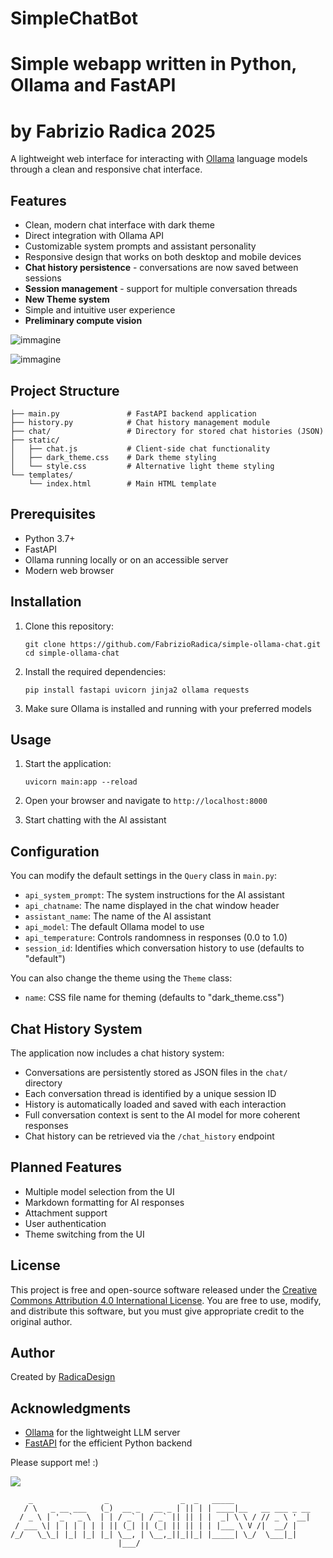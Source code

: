 # SimpleChatBot
# Simple webapp written in Python, Ollama and FastAPI
# by Fabrizio Radica 2025


A lightweight web interface for interacting with [Ollama](https://ollama.ai/) language models through a clean and responsive chat interface.

## Features

- Clean, modern chat interface with dark theme
- Direct integration with Ollama API
- Customizable system prompts and assistant personality
- Responsive design that works on both desktop and mobile devices
- **Chat history persistence** - conversations are now saved between sessions
- **Session management** - support for multiple conversation threads
- **New Theme system**
- Simple and intuitive user experience
- **Preliminary compute vision**

![immagine](https://github.com/user-attachments/assets/c68e1ed5-c5da-4ca8-b5ec-210e08ea49b4)

![immagine](https://github.com/user-attachments/assets/36da53f1-144b-4938-b9b2-8f1fe82727c4)


## Project Structure

```
├── main.py               # FastAPI backend application
├── history.py            # Chat history management module
├── chat/                 # Directory for stored chat histories (JSON)
├── static/
│   ├── chat.js           # Client-side chat functionality
│   ├── dark_theme.css    # Dark theme styling
│   └── style.css         # Alternative light theme styling
└── templates/
    └── index.html        # Main HTML template
```

## Prerequisites

- Python 3.7+
- FastAPI
- Ollama running locally or on an accessible server
- Modern web browser

## Installation

1. Clone this repository:
   ```
   git clone https://github.com/FabrizioRadica/simple-ollama-chat.git
   cd simple-ollama-chat
   ```

2. Install the required dependencies:
   ```
   pip install fastapi uvicorn jinja2 ollama requests
   ```

3. Make sure Ollama is installed and running with your preferred models

## Usage

1. Start the application:
   ```
   uvicorn main:app --reload
   ```

2. Open your browser and navigate to `http://localhost:8000`

3. Start chatting with the AI assistant

## Configuration

You can modify the default settings in the `Query` class in `main.py`:

- `api_system_prompt`: The system instructions for the AI assistant
- `api_chatname`: The name displayed in the chat window header
- `assistant_name`: The name of the AI assistant
- `api_model`: The default Ollama model to use
- `api_temperature`: Controls randomness in responses (0.0 to 1.0)
- `session_id`: Identifies which conversation history to use (defaults to "default")

You can also change the theme using the `Theme` class:
- `name`: CSS file name for theming (defaults to "dark_theme.css")

## Chat History System

The application now includes a chat history system:

- Conversations are persistently stored as JSON files in the `chat/` directory
- Each conversation thread is identified by a unique session ID
- History is automatically loaded and saved with each interaction
- Full conversation context is sent to the AI model for more coherent responses
- Chat history can be retrieved via the `/chat_history` endpoint

## Planned Features

- Multiple model selection from the UI
- Markdown formatting for AI responses 
- Attachment support
- User authentication
- Theme switching from the UI

## License

This project is free and open-source software released under the [Creative Commons Attribution 4.0 International License](https://creativecommons.org/licenses/by/4.0/). You are free to use, modify, and distribute this software, but you must give appropriate credit to the original author.

## Author

Created by [RadicaDesign](https://www.radicadesign.com)

## Acknowledgments

- [Ollama](https://ollama.ai/) for the lightweight LLM server
- [FastAPI](https://fastapi.tiangolo.com/) for the efficient Python backend

Please support me! :)

<a href="https://www.buymeacoffee.com/fabbroz"><img src="https://img.buymeacoffee.com/button-api/?text=Buy me a coffee&emoji=&slug=fabbroz&button_colour=FF5F5F&font_colour=ffffff&font_family=Cookie&outline_colour=000000&coffee_colour=FFDD00" /></a>

```
    _                _                _  _   _____                
   / \   _ __ ___   (_)  __ _   __ _ | || | | ____|__   __ ___ _ __ 
  / _ \ | '_ ` _ \  | | / _` | / _` || || | |  _| \ \ / // _ \ '__|
 / ___ \| | | | | | | || (_| || (_| || || | | |___ \ V /|  __/ |   
/_/   \_\_| |_| |_| |_| \__, | \__,_||_||_| |_____| \_/  \___|_|   
                        |___/                                      
```
